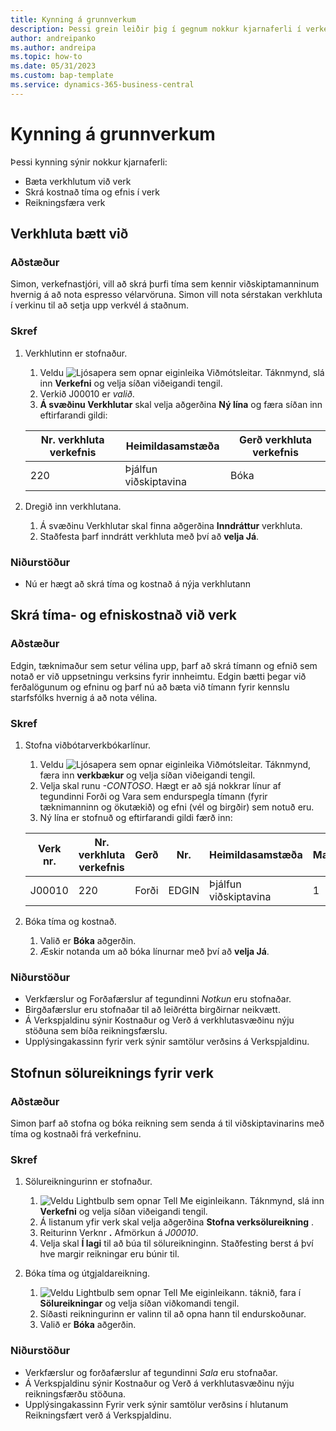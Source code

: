 ```yaml
---
title: Kynning á grunnverkum
description: Þessi grein leiðir þig í gegnum nokkur kjarnaferli í verkefnastjórnun.
author: andreipanko
ms.author: andreipa
ms.topic: how-to
ms.date: 05/31/2023
ms.custom: bap-template
ms.service: dynamics-365-business-central
---
```

# Kynning á grunnverkum

Þessi kynning sýnir nokkur kjarnaferli:

- Bæta verkhlutum við verk
- Skrá kostnað tíma og efnis í verk
- Reikningsfæra verk

## Verkhluta bætt við

### Aðstæður  

Simon, verkefnastjóri, vill að skrá þurfi tíma sem kennir viðskiptamanninum hvernig á að nota espresso vélarvöruna. Simon vill nota sérstakan verkhluta í verkinu til að setja upp verkvél á staðnum.

### Skref

1. Verkhlutinn er stofnaður.

    1. Veldu ![Ljósapera sem opnar eiginleika Viðmótsleitar.](../../media/ui-search/search_small.png "Segðu mér hvað þú vilt gera") Táknmynd, slá inn **Verkefni** og velja síðan viðeigandi tengil.  
    2. Verkið J00010 er *valið*.
    3.  **Á svæðinu Verkhlutar** skal velja aðgerðina **Ný lína** og færa síðan inn eftirfarandi gildi:
 
    |Nr. verkhluta verkefnis|Heimildasamstæða|Gerð verkhluta verkefnis|
    |------------|-----------|-------------|  
    |220|Þjálfun viðskiptavina|Bóka|

2. Dregið inn verkhlutana.
   1. Á svæðinu Verkhlutar skal finna aðgerðina **Inndráttur** verkhluta.
   2. Staðfesta þarf inndrátt verkhluta með því að **velja Já**.

### Niðurstöður

 - Nú er hægt að skrá tíma og kostnað á nýja verkhlutann

## Skrá tíma- og efniskostnað við verk

### Aðstæður  

Edgin, tæknimaður sem setur vélina upp, þarf að skrá tímann og efnið sem notað er við uppsetningu verksins fyrir innheimtu. Edgin bætti þegar við ferðalögunum og efninu og þarf nú að bæta við tímann fyrir kennslu starfsfólks hvernig á að nota vélina.

### Skref

1. Stofna viðbótarverkbókarlínur.

    1. Veldu ![Ljósapera sem opnar eiginleika Viðmótsleitar.](../../media/ui-search/search_small.png "Segðu mér hvað þú vilt gera") Táknmynd, færa inn **verkbækur** og velja síðan viðeigandi tengil.  
    2. Velja skal runu *-CONTOSO*. Hægt er að sjá nokkrar línur af tegundinni Forði og Vara sem endurspegla tímann (fyrir tæknimanninn og ökutækið) og efni (vél og birgðir) sem notuð eru.
    3. Ný lína er stofnuð og eftirfarandi gildi færð inn:
 
    |Verk nr.|Nr. verkhluta verkefnis|Gerð|Nr.|Heimildasamstæða|Magn|
    |-------|------------|----|---|-----------|--------|  
    |J00010|220|Forði|EDGIN|Þjálfun viðskiptavina|1|

2. Bóka tíma og kostnað.
   1. Valið er **Bóka** aðgerðin.
   2. Æskir notanda um að bóka línurnar með því að **velja Já**.

### Niðurstöður

- Verkfærslur og Forðafærslur af tegundinni *Notkun* eru stofnaðar.
- Birgðafærslur eru stofnaðar til að leiðrétta birgðirnar neikvætt.
- Á Verkspjaldinu sýnir Kostnaður og Verð á verkhlutasvæðinu nýju stöðuna sem bíða reikningsfærslu.
- Upplýsingakassinn fyrir verk sýnir samtölur verðsins á Verkspjaldinu.

## Stofnun sölureiknings fyrir verk

### Aðstæður  

Simon þarf að stofna og bóka reikning sem senda á til viðskiptavinarins með tíma og kostnaði frá verkefninu.

### Skref

1. Sölureikningurinn er stofnaður.

    1.  ![Veldu Lightbulb sem opnar Tell Me eiginleikann.](../../media/ui-search/search_small.png "Segðu mér hvað þú vilt gera") Táknmynd, slá inn **Verkefni** og velja síðan viðeigandi tengil.  
    2. Á listanum yfir verk skal velja aðgerðina **Stofna verksölureikning** .
    3. Reiturinn Verknr **.** Afmörkun á *J00010*.
    4. Velja skal **Í lagi** til að búa til sölureikninginn. Staðfesting berst á því hve margir reikningar eru búnir til.

2. Bóka tíma og útgjaldareikning.

   1.  ![Veldu Lightbulb sem opnar Tell Me eiginleikann.](../../media/ui-search/search_small.png "Segðu mér hvað þú vilt gera") táknið, fara í **Sölureikningar** og velja síðan viðkomandi tengil.  
   2. Síðasti reikningurinn er valinn til að opna hann til endurskoðunar.
   3. Valið er **Bóka** aðgerðin.

### Niðurstöður

- Verkfærslur og forðafærslur af tegundinni *Sala* eru stofnaðar.
- Á Verkspjaldinu sýnir Kostnaður og Verð á verkhlutasvæðinu nýju reikningsfærðu stöðuna.
- Upplýsingakassinn Fyrir verk sýnir samtölur verðsins í hlutanum Reikningsfært verð á Verkspjaldinu.
